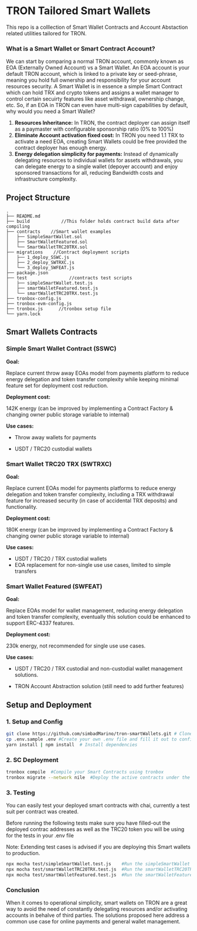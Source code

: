 # TRON Tailored Smart Wallets

This repo is a colllection of Smart Wallet Contracts and Account Abstaction related utilities tailored for TRON.

### What is a Smart Wallet or Smart Contract Account?

We can start by comparing a normal TRON account, commonly known as EOA (Externally Owned Account) vs a Smart Wallet.
An EOA account is your default TRON account, which is linked to a private key or seed-phrase, meaning you hold full ownership and responsibility for your account resources security.
A Smart Wallet is in essence a simple Smart Contract which can hold TRX and crypto tokens and assigns a wallet manager to control certain secuirty features like asset withdrawal, ownership change, etc.
So, if an EOA in TRON can even have multi-sign capabilities by default, why would you need a Smart Wallet?

1. **Resources Inheritance:** In TRON, the contract deployer can assign itself as a paymaster with configurable sponsorship ratio (0% to 100%)
2. **Eliminate Account activation fixed cost:** In TRON you need 1.1 TRX to activate a need EOA, creating Smart Wallets could be free provided the contract deployer has enough energy.
3. **Energy delegation simplicity for payments:** Instead of dynamically delegating resources to individual wallets for assets withdrawals, you can delegate energy to a single wallet (depoyer account) and enjoy sponsored transactions for all, reducing Bandwidth costs and infrastructure complexity.

## Project Structure

```
.
├── README.md
├── build            //This folder holds contract build data after compiling
├── contracts    //Smart wallet examples
│   ├── SimpleSmartWallet.sol
│   ├── SmartWalletFeatured.sol
│   └── SmartWalletTRC20TRX.sol
├── migrations    //Contract deployment scripts
│   ├── 1_deploy_SSWC.js
│   ├── 2_deploy_SWTRXC.js
│   └── 3_deploy_SWFEAT.js
├── package.json
├── test                //contracts test scripts
│   ├── simpleSmartWallet.test.js
│   ├── smartWalletFeatured.test.js
│   └── smartWalletTRC20TRX.test.js
├── tronbox-config.js
├── tronbox-evm-config.js
├── tronbox.js      //tronbox setup file
└── yarn.lock
```

## Smart Wallets Contracts

### Simple Smart Wallet Contract (SSWC)

**Goal:**

Replace current throw away EOAs model from payments platform to reduce energy delegation and token transfer complexity while keeping minimal feature set for deployment cost reduction.

**Deployment cost:**

142K energy (can be improved by implementing a Contract Factory & changing owner public storage variable to internal)

**Use cases:**

* Throw away wallets for payments

* USDT / TRC20  custodial wallets

### Smart Wallet TRC20 TRX (SWTRXC)

**Goal:** 

Replace current  EOAs model for payments platforms to reduce energy delegation and token transfer complexity, including a TRX withdrawal feature for increased security (in case of accidental TRX deposits) and functionality.

**Deployment cost:** 

180K energy (can be improved by implementing a Contract Factory & changing owner public storage variable to internal)

**Use cases:**
* USDT / TRC20 / TRX custodial wallets
* EOA replacement for non-single use use cases, limited to simple transfers

### Smart Wallet Featured (SWFEAT)

**Goal:** 

Replace EOAs model for wallet management, reducing energy delegation and token transfer complexity, eventually this solution could be enhanced to support ERC-4337 features.

**Deployment cost:** 

230k energy, not recommended for single use use cases.

**Use cases:**

* USDT / TRC20 / TRX custodial and non-custodial wallet management solutions.

* TRON Account Abstraction solution (still need to add further features)

## Setup and Deployment

### 1. Setup and Config

```bash
git clone https://github.com/simbadMarino/tron-smartWallets.git # Clone this repo
cp .env.sample .env #Create your own .env file and fill it out to configure deployment environment
yarn install | npm install  # Install dependencies
```

### 2. SC Deployment

```bash
tronbox compile  #Compile your Smart Contracts using tronbox
tronbox migrate --network nile  #Deploy the active contracts under the migrations directory, modify the prefered deployment network as needed
```

### 3. Testing

You can easily test your deployed smart contracts with chai, currently a test suit per contract was created.

Before running the following tests make sure you have filled-out the deployed contrac addresses as well as the TRC20 token you will be using for the tests in your .env file

Note: Extending test cases is advised if you are deploying this Smart wallets to production.

```bash
npx mocha test/simpleSmartWallet.test.js    #Run the simpleSmartWallet contract test suit 
npx mocha test/smartWalletTRC20TRX.test.js  #Run the smartWalletTRC20TRX contract test suit
npx mocha test/smartWalletFeatured.test.js  #Run the smartWalletFeatured contract test suit
```

### Conclusion

When it comes to operational simplicity, smart wallets on TRON are a great way to avoid the need of constantly delegating resources and/or activating accounts in behalve of third parties. The solutions proposed here address a common use case for online payments and general wallet management.
